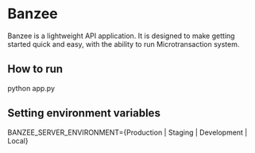 # Banzee

Banzee is a lightweight API application. It is designed to make getting started
 quick and easy, with the ability to run Microtransaction system.

## How to run

python app.py

## Setting environment variables

BANZEE_SERVER_ENVIRONMENT={Production | Staging | Development | Local}
